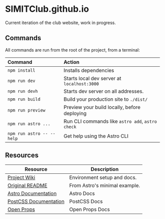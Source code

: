# SIMITClub.github.io

Current iteration of the club website, work in progress.

## Commands

All commands are run from the root of the project, from a terminal:

| Command                   | Action                                           |
|:--------------------------|:-------------------------------------------------|
| `npm install`             | Installs dependencies                            |
| `npm run dev`             | Starts local dev server at `localhost:3000`      |
| `npm run devh`            | Starts dev server on all addresses.              |
| `npm run build`           | Build your production site to `./dist/`          |
| `npm run preview`         | Preview your build locally, before deploying     |
| `npm run astro ...`       | Run CLI commands like `astro add`, `astro check` |
| `npm run astro -- --help` | Get help using the Astro CLI                     |

## Resources

| Resource                | Description                   |
|-------------------------|-------------------------------|
| [Project Wiki]          | Environment setup and docs.   |
| [Original README]       | From Astro's minimal example. |
| [Astro Documentation]   | Astro Docs                    |
| [PostCSS Documentation] | PostCSS Docs                  |
| [Open Props]            | Open Props Docs               |

[Project Wiki]: https://github.com/SIMITClub/simitclub.github.io/wiki

[Original README]: https://github.com/withastro/astro/tree/main/examples/minimal#readme

[Astro Documentation]: https://docs.astro.build/

[PostCSS Documentation]: https://postcss.org/docs/

[Open Props]: https://open-props.style/
